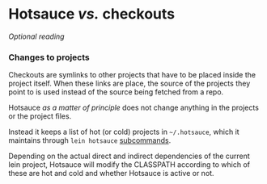 # Hotsauce *vs.* checkouts

*Optional reading*

### Changes to projects
Checkouts are symlinks to other projects that have to be placed 
inside the project itself. When these links are place, the source 
of the projects they point to is used instead of the source being 
fetched from a repo.

Hotsauce *as a matter of principle* does not change anything in 
the projects or the project files.

Instead it keeps a list of hot (or cold) projects in ``~/.hotsauce``, 
which it maintains through ``lein hotsauce`` [subcommands](/doc/SUBCOMMANDS).

Depending on the actual direct and indirect dependencies of the current 
lein project, Hotsauce will modify the CLASSPATH according to which 
of these are hot and cold and whether Hotsauce is active 
or not.


